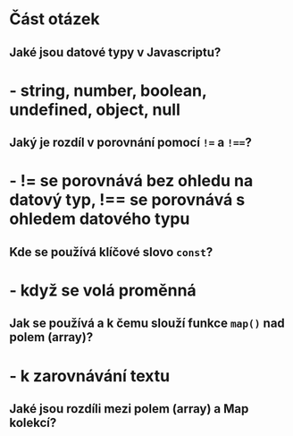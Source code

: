 # Část otázek

## Jaké jsou datové typy v Javascriptu? 
#    - string, number, boolean, undefined, object, null

## Jaký je rozdíl v porovnání pomocí `!=` a `!==`?
#    - != se porovnává bez ohledu na datový typ, !== se porovnává s ohledem datového typu

## Kde se používá klíčové slovo `const`?
#    - když se volá proměnná

## Jak se používá a k čemu slouží funkce `map()` nad polem (array)?
#    - k zarovnávání textu

## Jaké jsou rozdíli mezi polem (array) a Map kolekcí?
